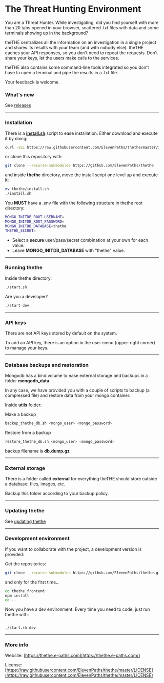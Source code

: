 # The Threat Hunting Environment

You are a Threat Hunter. While investigating, did you find yourself with more than 20 tabs opened in your browser, scattered .txt files with data and some terminals showing up in the background?

theTHE centralizes all the information on an investigation in a single project and shares its results with your team (and with nobody else). theTHE caches your API responses, so you don't need to repeat the requests. Don’t share your keys, let the users make calls to the services.

theTHE also contains some command-line tools integrated so you don't have to open a terminal and pipe the results in a .txt file.

Your feedback is welcome.

### What's new

See [releases](https://github.com/ElevenPaths/thethe/releases)

---

### Installation

There is a [**install.sh**](https://raw.githubusercontent.com/ElevenPaths/thethe/master/install.sh) script to ease installation. Either download and execute it by doing:

```bash
curl -sSL https://raw.githubusercontent.com/ElevenPaths/thethe/master/install.sh | bash
```

or clone this repository with:

```bash
git clone --recurse-submodules https://github.com/ElevenPaths/thethe
```

and inside **thethe** directory, move the install script one level up and execute it:

```bash
mv thethe/install.sh
./install.sh
```

You **MUST** have a .env file with the following structure in thethe root directory:

```bash
MONGO_INITDB_ROOT_USERNAME=
MONGO_INITDB_ROOT_PASSWORD=
MONGO_INITDB_DATABASE=thethe
THETHE_SECRET=
```

- Select a **secure** user/pass/secret combination at your own for each value.
- Leave **MONGO_INITDB_DATABASE** with "thethe" value.

---

### Running thethe

Inside thethe directory:

```bash
./start.sh
```

Are you a developer?

```bash
./start dev
```

---

### API keys

There are not API keys stored by default on the system.

To add an API key, there is an option in the user menu (upper-right corner) to manage your keys.

---

### Database backups and restoration

Mongodb has a bind volume to ease external storage and backups in a folder **mongodb_data**

In any case, we have provided you with a couple of scripts to backup (a compressed file) and restore data from your mongo container.

Inside **utils** folder:

Make a backup

```bash
backup_thethe_db.sh <mongo_user> <mongo_password>
```

Restore from a backup

```bash
restore_thethe_db.sh <mongo_user> <mongo_password>
```

backup filename is **db.dump.gz**

---

### External storage

There is a folder called **external** for everything theTHE should store outside a database: files, images, etc.

Backup this folder according to your backup policy.

---

### Updating thethe

See [updating thethe](https://github.com/ElevenPaths/thethe/wiki/How-to-update-thethe)

---

### Development environment

If you want to collaborate with the project, a development version is provided:

Get the repositories:

```bash
git clone --recurse-submodules https://github.com/ElevenPaths/thethe.git
```

and only for the first time...

```bash
cd thethe_frontend
npm install
cd ..
```

Now you have a dev environment. Every time you need to code, just run thethe with:

```bash

./start.sh dev

```

---

### More info

Website: [https://thethe.e-paths.com](https://thethe.e-paths.com/)

License: [https://raw.githubusercontent.com/ElevenPaths/thethe/master/LICENSE](https://raw.githubusercontent.com/ElevenPaths/thethe/master/LICENSE)
